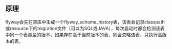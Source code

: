 ## 原理

flyway会先在空库中生成一个flyway_scheme_history表，该表会记录classpath或resource下的migration文件（可以为SQL或JAVA），每次启动时都会检测该表中同一个表类型的版本，如果存在高于当前版本的表，则会忽略该表，只执行高版本的表。




